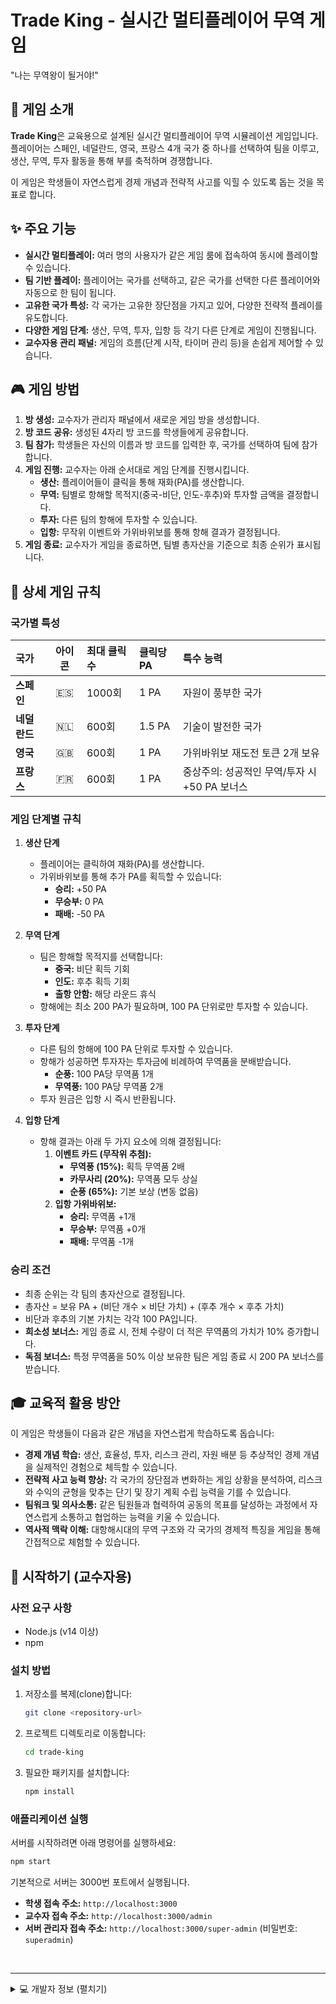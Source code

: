 # Trade King - 실시간 멀티플레이어 무역 게임

"나는 무역왕이 될거야!"

## 📖 게임 소개

**Trade King**은 교육용으로 설계된 실시간 멀티플레이어 무역 시뮬레이션 게임입니다. 플레이어는 스페인, 네덜란드, 영국, 프랑스 4개 국가 중 하나를 선택하여 팀을 이루고, 생산, 무역, 투자 활동을 통해 부를 축적하며 경쟁합니다.

이 게임은 학생들이 자연스럽게 경제 개념과 전략적 사고를 익힐 수 있도록 돕는 것을 목표로 합니다.

## ✨ 주요 기능

*   **실시간 멀티플레이:** 여러 명의 사용자가 같은 게임 룸에 접속하여 동시에 플레이할 수 있습니다.
*   **팀 기반 플레이:** 플레이어는 국가를 선택하고, 같은 국가를 선택한 다른 플레이어와 자동으로 한 팀이 됩니다.
*   **고유한 국가 특성:** 각 국가는 고유한 장단점을 가지고 있어, 다양한 전략적 플레이를 유도합니다.
*   **다양한 게임 단계:** 생산, 무역, 투자, 입항 등 각기 다른 단계로 게임이 진행됩니다.
*   **교수자용 관리 패널:** 게임의 흐름(단계 시작, 타이머 관리 등)을 손쉽게 제어할 수 있습니다.

## 🎮 게임 방법

1.  **방 생성:** 교수자가 관리자 패널에서 새로운 게임 방을 생성합니다.
2.  **방 코드 공유:** 생성된 4자리 방 코드를 학생들에게 공유합니다.
3.  **팀 참가:** 학생들은 자신의 이름과 방 코드를 입력한 후, 국가를 선택하여 팀에 참가합니다.
4.  **게임 진행:** 교수자는 아래 순서대로 게임 단계를 진행시킵니다.
    *   **생산:** 플레이어들이 클릭을 통해 재화(PA)를 생산합니다.
    *   **무역:** 팀별로 항해할 목적지(중국-비단, 인도-후추)와 투자할 금액을 결정합니다.
    *   **투자:** 다른 팀의 항해에 투자할 수 있습니다.
    *   **입항:** 무작위 이벤트와 가위바위보를 통해 항해 결과가 결정됩니다.
5.  **게임 종료:** 교수자가 게임을 종료하면, 팀별 총자산을 기준으로 최종 순위가 표시됩니다.

## 📜 상세 게임 규칙

### 국가별 특성

| 국가      | 아이콘 | 최대 클릭 수 | 클릭당 PA | 특수 능력                                |
| :---------- | :--: | :--------- | :----------- | :--------------------------------------------- |
| **스페인**   |  🇪🇸  | 1000회     | 1 PA         | 자원이 풍부한 국가                           |
| **네덜란드** |  🇳🇱  | 600회      | 1.5 PA       | 기술이 발전한 국가                           |
| **영국**    |  🇬🇧  | 600회      | 1 PA         | 가위바위보 재도전 토큰 2개 보유                |
| **프랑스**  |  🇫🇷  | 600회      | 1 PA         | 중상주의: 성공적인 무역/투자 시 +50 PA 보너스 |

### 게임 단계별 규칙

1.  **생산 단계**
    *   플레이어는 클릭하여 재화(PA)를 생산합니다.
    *   가위바위보를 통해 추가 PA를 획득할 수 있습니다:
        *   **승리:** +50 PA
        *   **무승부:** 0 PA
        *   **패배:** -50 PA

2.  **무역 단계**
    *   팀은 항해할 목적지를 선택합니다:
        *   **중국:** 비단 획득 기회
        *   **인도:** 후추 획득 기회
        *   **출항 안함:** 해당 라운드 휴식
    *   항해에는 최소 200 PA가 필요하며, 100 PA 단위로만 투자할 수 있습니다.

3.  **투자 단계**
    *   다른 팀의 항해에 100 PA 단위로 투자할 수 있습니다.
    *   항해가 성공하면 투자자는 투자금에 비례하여 무역품을 분배받습니다.
        *   **순풍:** 100 PA당 무역품 1개
        *   **무역풍:** 100 PA당 무역품 2개
    *   투자 원금은 입항 시 즉시 반환됩니다.

4.  **입항 단계**
    *   항해 결과는 아래 두 가지 요소에 의해 결정됩니다:
        1.  **이벤트 카드 (무작위 추첨):**
            *   **무역풍 (15%):** 획득 무역품 2배
            *   **카무사리 (20%):** 무역품 모두 상실
            *   **순풍 (65%):** 기본 보상 (변동 없음)
        2.  **입항 가위바위보:**
            *   **승리:** 무역품 +1개
            *   **무승부:** 무역품 +0개
            *   **패배:** 무역품 -1개

### 승리 조건

*   최종 순위는 각 팀의 총자산으로 결정됩니다.
*   총자산 = 보유 PA + (비단 개수 × 비단 가치) + (후추 개수 × 후추 가치)
*   비단과 후추의 기본 가치는 각각 100 PA입니다.
*   **희소성 보너스:** 게임 종료 시, 전체 수량이 더 적은 무역품의 가치가 10% 증가합니다.
*   **독점 보너스:** 특정 무역품을 50% 이상 보유한 팀은 게임 종료 시 200 PA 보너스를 받습니다.

## 🎓 교육적 활용 방안

이 게임은 학생들이 다음과 같은 개념을 자연스럽게 학습하도록 돕습니다:

*   **경제 개념 학습:** 생산, 효율성, 투자, 리스크 관리, 자원 배분 등 추상적인 경제 개념을 실제적인 경험으로 체득할 수 있습니다.
*   **전략적 사고 능력 향상:** 각 국가의 장단점과 변화하는 게임 상황을 분석하여, 리스크와 수익의 균형을 맞추는 단기 및 장기 계획 수립 능력을 기를 수 있습니다.
*   **팀워크 및 의사소통:** 같은 팀원들과 협력하여 공동의 목표를 달성하는 과정에서 자연스럽게 소통하고 협업하는 능력을 키울 수 있습니다.
*   **역사적 맥락 이해:** 대항해시대의 무역 구조와 각 국가의 경제적 특징을 게임을 통해 간접적으로 체험할 수 있습니다.

## 🚀 시작하기 (교수자용)

### 사전 요구 사항

*   Node.js (v14 이상)
*   npm

### 설치 방법

1.  저장소를 복제(clone)합니다:
    ```bash
    git clone <repository-url>
    ```
2.  프로젝트 디렉토리로 이동합니다:
    ```bash
    cd trade-king
    ```
3.  필요한 패키지를 설치합니다:
    ```bash
    npm install
    ```

### 애플리케이션 실행

서버를 시작하려면 아래 명령어를 실행하세요:

```bash
npm start
```

기본적으로 서버는 3000번 포트에서 실행됩니다.

*   **학생 접속 주소:** `http://localhost:3000`
*   **교수자 접속 주소:** `http://localhost:3000/admin`
*   **서버 관리자 접속 주소:** `http://localhost:3000/super-admin` (비밀번호: `superadmin`)

<br>

---

<details>
<summary>💻 개발자 정보 (펼치기)</summary>

## 🛠️ 기술 스택

*   **백엔드:** Node.js, Express.js, Socket.IO
*   **프론트엔드:** HTML, CSS, Vanilla JavaScript
*   **인증:** 관리자 패널을 위한 기본 인증(Basic Authentication)

## 📂 프로젝트 구조

```
trade-king/
├── .git/               # Git 저장소 데이터
├── node_modules/       # Node.js 패키지
├── public/             # 프론트엔드 파일 (클라이언트)
│   ├── admin.html          # 교수자용 관리 패널 UI
│   ├── admin-client.js     # 교수자용 클라이언트 로직
│   ├── super-admin.html    # 서버 관리자용 패널 UI
│   ├── super-admin-client.js # 서버 관리자용 클라이언트 로직
│   ├── index.html        # 학생용 메인 게임 UI
│   ├── game.js           # 학생용 메인 게임 로직
│   ├── styles.css        # 모든 페이지에 적용되는 CSS 스타일
│   └── utils.js          # 클라이언트 측 보조 함수
├── game-logic/         # 핵심 백엔드 게임 로직
│   ├── handlers.js       # Socket.IO 이벤트 핸들러
│   ├── rooms.js          # 게임 방 및 팀 상태 관리
│   └── utils.js          # 백엔드 보조 함수
├── config.js           # 게임 설정 (국가 특성, 이벤트 등)
├── package.json        # 프로젝트 정보 및 의존성
├── package-lock.json   # 의존성 버전 고정
├── server.js           # 메인 서버 파일 (Express, Socket.IO 설정)
├── README.md           # 이 파일 (프로젝트 안내서)
└── RULEBOOK.md         # 상세 게임 규칙 (한글 원본)
```

## 🔌 API (Socket.IO 이벤트)

### 서버 → 클라이언트

*   `room_created`: 교수자에게 새로운 방 ID를 전송합니다.
*   `room_list_update`: 슈퍼 관리자에게 모든 방 목록을 전송합니다.
*   `error`: 오류 발생 시 해당 클라이언트에게 에러 메시지를 전송합니다.
*   `game_state_update`: 게임 상태(단계, 라운드) 변경 시 모든 클라이언트에게 전송합니다.
*   `teams_update`: 팀 데이터 변경 시 모든 클라이언트에게 전송합니다.
*   `timer_update`: 남은 시간을 주기적으로 전송합니다.
*   `rps_result`: 생산 단계 가위바위보 결과를 해당 플레이어에게 전송합니다.
*   `final_rps_result`: 입항 단계 가위바위보 결과를 해당 플레이어에게 전송합니다.
*   `event_result`: 이벤트 카드 추첨 결과를 해당 플레이어에게 전송합니다.
*   `investment_info`: 투자 단계 시작 시 투자 가능한 항해 정보를 모든 클라이언트에게 전송합니다.
*   `game_ended`: 게임 종료 시 최종 순위를 모든 클라이언트에게 전송합니다.

### 클라이언트 → 서버

*   `create_room`: 교수자가 새 게임 방 생성을 요청합니다.
*   `get_room_list`: 슈퍼 관리자가 전체 방 목록을 요청합니다.
*   `force_close_room`: 슈퍼 관리자가 특정 방을 강제 종료합니다.
*   `check_room`: 학생이 입력한 방 코드의 유효성을 확인합니다.
*   `register_player`: 학생이 방과 팀에 참가를 요청합니다.
*   `start_phase`: 교수자가 다음 게임 단계를 시작합니다.
*   `production_batch`: 학생이 생산(클릭)한 횟수를 묶어서 전송합니다.
*   `trade_selection`: 팀이 무역 항해 정보를 제출합니다.
*   `make_investment`: 팀이 다른 팀에 투자를 합니다.
*   `play_rps`: 학생이 생산 단계 가위바위보를 합니다.
*   `reroll_rps`: 영국 팀 학생이 생산 단계 가위바위보를 재도전합니다.
*   `draw_event`: 학생이 이벤트 카드를 뽑습니다.
*   `play_final_rps`: 학생이 입항 단계 가위바위보를 합니다.
*   `reroll_final_rps`: 영국 팀 학생이 입항 단계 가위바위보를 재도전합니다.
*   `reset_game`: 교수자가 게임을 초기화합니다.
*   `end_game`: 교수자가 게임을 종료합니다.
*   `start_timer`: 교수자가 타이머를 시작합니다.
*   `stop_timer`: 교수자가 타이머를 중지합니다.

## 🙌 기여하는 방법

Trade King 개선을 위한 모든 기여를 환영합니다!

### 버그 리포트

버그를 발견했다면 GitHub 저장소에 이슈(Issue)를 등록해주세요. 아래 정보를 포함해주시면 좋습니다:
*   명확하고 설명적인 제목
*   버그를 재현할 수 있는 단계
*   예상했던 결과
*   실제로 발생한 현상 (스크린샷이 있다면 큰 도움이 됩니다)

### 기능 제안

새로운 기능에 대한 아이디어가 있다면, 이슈를 등록하여 논의를 시작해주세요. 더 좋은 게임을 만들기 위한 아이디어는 언제나 환영입니다!

### Pull Request (PR)

1.  이 저장소를 Fork하세요.
2.  새로운 브랜치를 생성하세요 (`git checkout -b feature/YourFeatureName`).
3.  변경 사항을 만드세요.
4.  변경 사항을 커밋하세요 (`git commit -m 'Add some feature').
5.  브랜치에 Push하세요 (`git push origin feature/YourFeatureName`).
6.  Pull Request를 생성해주세요.

</details>
